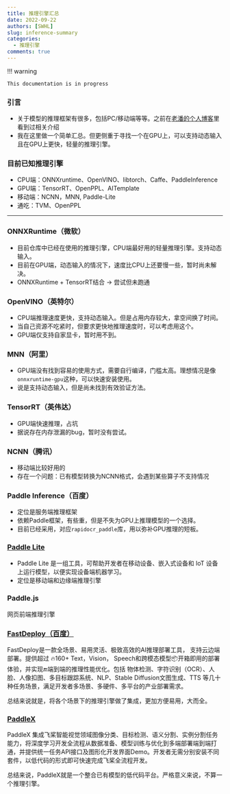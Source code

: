 ```yaml
---
title: 推理引擎汇总
date: 2022-09-22
authors: [SWHL]
slug: inference-summary
categories:
  - 推理引擎
comments: true
---
```


<!-- more -->

!!! warning

    This documentation is in progress

### 引言

- 关于模型的推理框架有很多，包括PC/移动端等等。之前在[老潘的个人博客](https://ai.oldpan.me/t/topic/24)里看到过相关介绍
- 我在这里做一个简单汇总。但更侧重于寻找一个在GPU上，可以支持动态输入且在GPU上更快，轻量的推理引擎。

### 目前已知推理引擎

- CPU端：ONNXruntime、OpenVINO、libtorch、Caffe、PaddleInference
- GPU端：TensorRT、OpenPPL、AITemplate
- 移动端：NCNN，MNN, Paddle-Lite
- 通吃：TVM、OpenPPL

---

### ONNXRuntime（微软）

- 目前仓库中已经在使用的推理引擎，CPU端最好用的轻量推理引擎。支持动态输入。
- 目前在GPU端，动态输入的情况下，速度比CPU上还要慢一些，暂时尚未解决。
- ONNXRuntime + TensorRT结合 → 尝试但未跑通

### OpenVINO（英特尔）

- CPU端推理速度更快，支持动态输入。但是占用内存较大，拿空间换了时间。
- 当自己资源不吃紧时，但要求更快地推理速度时，可以考虑用这个。
- GPU端仅支持自家显卡，暂时用不到。

### MNN（阿里）

- GPU端没有找到容易的使用方式，需要自行编译，门槛太高。理想情况是像`onnxruntime-gpu`这种，可以快速安装使用。
- 说是支持动态输入，但是尚未找到有效验证方法。

### TensorRT（英伟达）

- GPU端快速推理，占坑
- 据说存在内存泄漏的bug，暂时没有尝试。

### NCNN（腾讯）

- 移动端比较好用的
- 存在一个问题：已有模型转换为NCNN格式，会遇到某些算子不支持情况

### Paddle Inference（百度）

- 定位是服务端推理框架
- 依赖Paddle框架，有些重，但是不失为GPU上推理模型的一个选择。
- 目前已经采用，对应`rapidocr_paddle`库，用以弥补GPU推理的短板。

### [Paddle Lite](https://www.paddlepaddle.org.cn/lite/v2.12/guide/introduction.html)

- Paddle Lite 是一组工具，可帮助开发者在移动设备、嵌入式设备和 loT 设备上运行模型，以便实现设备端机器学习。
- 定位是移动端和边缘端推理引擎

### Paddle.js

网页前端推理引擎

### [FastDeploy（百度）](https://github.com/PaddlePaddle/FastDeploy)

FastDeploy是一款全场景、易用灵活、极致高效的AI推理部署工具， 支持云边端部署。提供超过 🔥160+ Text，Vision， Speech和跨模态模型📦开箱即用的部署体验，并实现🔚端到端的推理性能优化。包括 物体检测、字符识别（OCR）、人脸、人像扣图、多目标跟踪系统、NLP、Stable Diffusion文图生成、TTS 等几十种任务场景，满足开发者多场景、多硬件、多平台的产业部署需求。

总结来说就是，将各个场景下的推理引擎做了集成，更加方便易用，大而全。

### [PaddleX](https://ai.baidu.com/ai-doc/AISTUDIO/Zlisojzjs)

PaddleX 集成飞桨智能视觉领域图像分类、目标检测、语义分割、实例分割任务能力，将深度学习开发全流程从数据准备、模型训练与优化到多端部署端到端打通，并提供统一任务API接口及图形化开发界面Demo。开发者无需分别安装不同套件，以低代码的形式即可快速完成飞桨全流程开发。

总结来说，PaddleX就是一个整合已有模型的低代码平台。严格意义来说，不算一个推理引擎。
